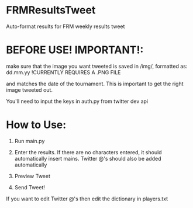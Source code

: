 # FRMResultsTweet
Auto-format results for FRM weekly results tweet


# BEFORE USE! IMPORTANT!:

make sure that the image you want tweeted is saved in /img/, formatted as:
dd.mm.yy
!CURRENTLY REQUIRES A .PNG FILE

and matches the date of the tournament. This is important to get the right image tweeted out.

You'll need to input the keys in auth.py from twitter dev api 


# How to Use:

1) Run main.py

2) Enter the results. If there are no characters entered, it should automatically insert mains.
   Twitter @'s should also be added automatically

3) Preview Tweet

4) Send Tweet!

If you want to edit Twitter @'s then edit the dictionary in players.txt
